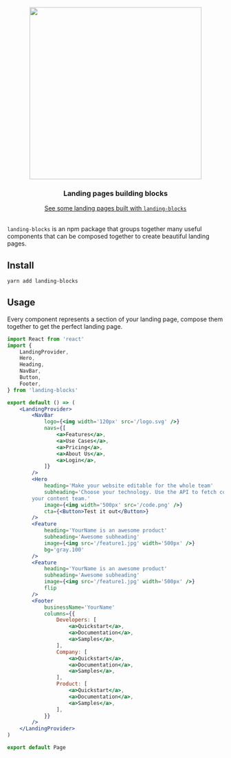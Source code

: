 <div align='center'>
  <br/>
    <br/>
    <img src='https://landing-blocks.now.sh/logo_black.svg' width='400px' />
    <br/>
    <h3>Landing pages building blocks</h3>
    <a href='https://landing-blocks.now.sh#demos'>See some landing pages built with <code>landing-blocks</code></a>
    <br/>
    <br/>
</div>

`landing-blocks` is an npm package that groups together many useful components that can be composed together to create beautiful landing pages.

## Install

```sh
yarn add landing-blocks
```

## Usage

Every component represents a section of your landing page, compose them together to get the perfect landing page.

```jsx
import React from 'react'
import {
    LandingProvider,
    Hero,
    Heading,
    NavBar,
    Button,
    Footer,
} from 'landing-blocks'

export default () => (
    <LandingProvider>
        <NavBar
            logo={<img width='120px' src='/logo.svg' />}
            navs={[
                <a>Features</a>,
                <a>Use Cases</a>,
                <a>Pricing</a>,
                <a>About Us</a>,
                <a>Login</a>,
            ]}
        />
        <Hero
            heading='Make your website editable for the whole team'
            subheading='Choose your technology. Use the API to fetch content. Empower
        your content team.'
            image={<img width='500px' src='/code.png' />}
            cta={<Button>Test it out</Button>}
        />
        <Feature
            heading='YourName is an awesome product'
            subheading='Awesome subheading'
            image={<img src='/feature1.jpg' width='500px' />}
            bg='gray.100'
        />
        <Feature
            heading='YourName is an awesome product'
            subheading='Awesome subheading'
            image={<img src='/feature1.jpg' width='500px' />}
            flip
        />
        <Footer
            businessName='YourName'
            columns={{
                Developers: [
                    <a>Quickstart</a>,
                    <a>Documentation</a>,
                    <a>Samples</a>,
                ],
                Company: [
                    <a>Quickstart</a>,
                    <a>Documentation</a>,
                    <a>Samples</a>,
                ],
                Product: [
                    <a>Quickstart</a>,
                    <a>Documentation</a>,
                    <a>Samples</a>,
                ],
            }}
        />
    </LandingProvider>
)

export default Page
```
